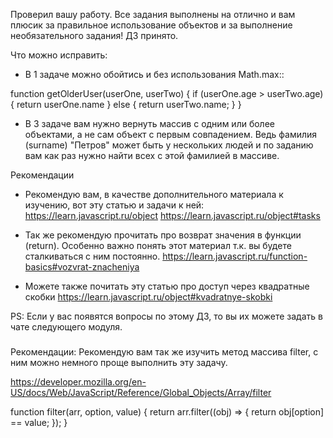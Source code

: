 Проверил вашу работу. Все задания выполнены на отлично и вам плюсик за правильное использование объектов и за выполнение необязательного задания! ДЗ принято.

Что можно исправить:
- В 1 задаче можно обойтись и без использования Math.max::

function getOlderUser(userOne, userTwo) {
    if (userOne.age > userTwo.age) {
      return userOne.name
    } else {
      return userTwo.name;
    }
}
- В 3 задаче вам нужно вернуть массив с одним или более объектами, а не сам объект с первым совпадением. Ведь фамилия (surname) "Петров" может быть у нескольких людей и по заданию вам как раз нужно найти всех с этой фамилией в массиве.

Рекомендации
- Рекомендую вам, в качестве дополнительного материала к изучению, вот эту статью и задачи к ней:
https://learn.javascript.ru/object
https://learn.javascript.ru/object#tasks

- Так же рекомендую прочитать про возврат значения в функции (return). Особенно важно понять этот материал т.к. вы будете сталкиваться с ним постоянно.
https://learn.javascript.ru/function-basics#vozvrat-znacheniya

- Можете также почитать эту статью про доступ через квадратные скобки
https://learn.javascript.ru/object#kvadratnye-skobki

PS: Если у вас появятся вопросы по этому ДЗ, то вы их можете задать в чате следующего модуля.

###
Рекомендации:
Рекомендую вам так же изучить метод массива filter, с ним можно немного проще выполнить эту задачу.

https://developer.mozilla.org/en-US/docs/Web/JavaScript/Reference/Global_Objects/Array/filter

function filter(arr, option, value) {
  return arr.filter((obj) => {
    return obj[option] == value;
  });
}
